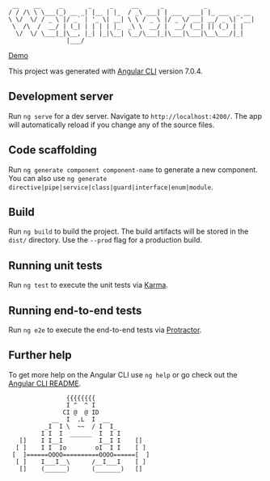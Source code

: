 ```
 __    __     _       _     _     __      _           _             
/ / /\ \ \___(_) __ _| |__ | |_  / _\ ___| | ___  ___| |_ ___  _ __ 
\ \/  \/ / _ \ |/ _` | '_ \| __| \ \ / _ \ |/ _ \/ __| __/ _ \| '__|
 \  /\  /  __/ | (_| | | | | |_  _\ \  __/ |  __/ (__| || (_) | |   
  \/  \/ \___|_|\__, |_| |_|\__| \__/\___|_|\___|\___|\__\___/|_|   
                |___/                                               
```
[Demo](https://jeffholst.github.io/weight-selector/)

This project was generated with [Angular CLI](https://github.com/angular/angular-cli) version 7.0.4.

## Development server

Run `ng serve` for a dev server. Navigate to `http://localhost:4200/`. The app will automatically reload if you change any of the source files.

## Code scaffolding

Run `ng generate component component-name` to generate a new component. You can also use `ng generate directive|pipe|service|class|guard|interface|enum|module`.

## Build

Run `ng build` to build the project. The build artifacts will be stored in the `dist/` directory. Use the `--prod` flag for a production build.

## Running unit tests

Run `ng test` to execute the unit tests via [Karma](https://karma-runner.github.io).

## Running end-to-end tests

Run `ng e2e` to execute the end-to-end tests via [Protractor](http://www.protractortest.org/).

## Further help

To get more help on the Angular CLI use `ng help` or go check out the [Angular CLI README](https://github.com/angular/angular-cli/blob/master/README.md).

```
                {{{{{{{{
                I ^  ^ I
               CI @  @ ID
            __  I  .L  I  __       
          _I  I \  ~~  / I  I_
         I I  I  ______  I  I I
   []    I I__I          I__I I    []
  [ ]    I I  Io        oI  I I    [ ]
 [  ]======OOOO==========OOOO======[  ]
  [ ]    I___I__\      /__I___I    [ ]
   []    (______)      (_______)   []
```
